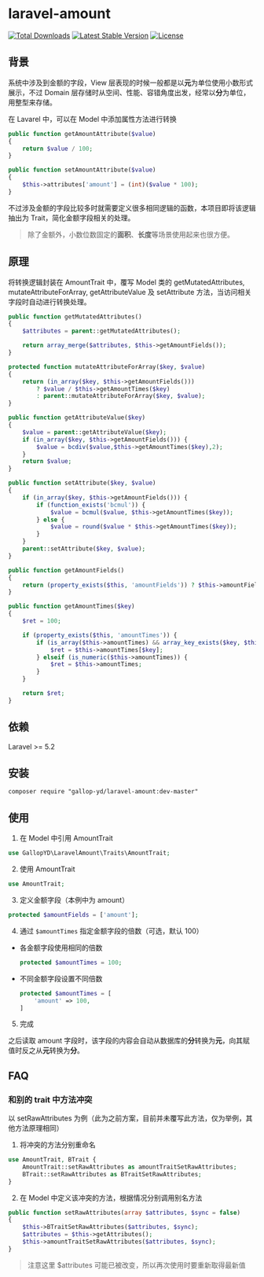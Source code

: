 # laravel-amount
<a href="https://packagist.org/packages/gallop-yd/laravel-amount"><img src="https://poser.pugx.org/gallop-yd/laravel-amount/d/total.svg" alt="Total Downloads"></a>
<a href="https://packagist.org/packages/gallop-yd/laravel-amount"><img src="https://poser.pugx.org/gallop-yd/laravel-amount/v/stable.svg" alt="Latest Stable Version"></a>
<a href="https://packagist.org/packages/gallop-yd/laravel-amount"><img src="https://poser.pugx.org/gallop-yd/laravel-amount/license.svg" alt="License"></a>

## 背景
系统中涉及到金额的字段，View 层表现的时候一般都是以**元**为单位使用小数形式展示，不过 Domain 层存储时从空间、性能、容错角度出发，经常以**分**为单位，用整型来存储。

在 Lavarel 中，可以在 Model 中添加属性方法进行转换

```php
public function getAmountAttribute($value)
{
    return $value / 100;
}

public function setAmountAttribute($value)
{
    $this->attributes['amount'] = (int)($value * 100);
}
```

不过涉及金额的字段比较多时就需要定义很多相同逻辑的函数，本项目即将该逻辑抽出为 Trait，简化金额字段相关的处理。
> 除了金额外，小数位数固定的**面积**、**长度**等场景使用起来也很方便。

## 原理

将转换逻辑封装在 AmountTrait 中，覆写 Model 类的 getMutatedAttributes, mutateAttributeForArray, getAttributeValue 及 setAttribute 方法，当访问相关字段时自动进行转换处理。

```php
public function getMutatedAttributes()
{
    $attributes = parent::getMutatedAttributes();

    return array_merge($attributes, $this->getAmountFields());
}

protected function mutateAttributeForArray($key, $value)
{
    return (in_array($key, $this->getAmountFields()))
        ? $value / $this->getAmountTimes($key)
        : parent::mutateAttributeForArray($key, $value);
}

public function getAttributeValue($key)
{
    $value = parent::getAttributeValue($key);
    if (in_array($key, $this->getAmountFields())) {
        $value = bcdiv($value,$this->getAmountTimes($key),2);
    }
    return $value;
}

public function setAttribute($key, $value)
{
    if (in_array($key, $this->getAmountFields())) {
        if (function_exists('bcmul')) {
            $value = bcmul($value, $this->getAmountTimes($key));
        } else {
            $value = round($value * $this->getAmountTimes($key));
        }
    }
    parent::setAttribute($key, $value);
}

public function getAmountFields()
{
    return (property_exists($this, 'amountFields')) ? $this->amountFields : [];
}

public function getAmountTimes($key)
{
    $ret = 100;

    if (property_exists($this, 'amountTimes')) {
        if (is_array($this->amountTimes) && array_key_exists($key, $this->amountTimes)) {
            $ret = $this->amountTimes[$key];
        } elseif (is_numeric($this->amountTimes)) {
            $ret = $this->amountTimes;
        }
    }

    return $ret;
}
```

## 依赖
Laravel >= 5.2

## 安装
```
composer require "gallop-yd/laravel-amount:dev-master"
```

## 使用

1. 在 Model 中引用 AmountTrait

  ```php
  use GallopYD\LaravelAmount\Traits\AmountTrait;
  ```

2. 使用 AmountTrait

  ```php
  use AmountTrait;
  ```

3. 定义金额字段（本例中为 amount）

  ```php
  protected $amountFields = ['amount'];
  ```
4. 通过 `$amountTimes` 指定金额字段的倍数（可选，默认 100）
  * 各金额字段使用相同的倍数
    ```php
    protected $amountTimes = 100;
    ```
  * 不同金额字段设置不同倍数
    ```php
    protected $amountTimes = [
        'amount' => 100,
    ]
    ```
5. 完成

  之后读取 amount 字段时，该字段的内容会自动从数据库的**分**转换为**元**，向其赋值时反之从**元**转换为**分**。

## FAQ

### 和别的 trait 中方法冲突

以 setRawAttributes 为例（此为之前方案，目前并未覆写此方法，仅为举例，其他方法原理相同）

1. 将冲突的方法分别重命名
  ```php
  use AmountTrait, BTrait {
      AmountTrait::setRawAttributes as amountTraitSetRawAttributes;
      BTrait::setRawAttributes as BTraitSetRawAttributes;
  }
  ```

2. 在 Model 中定义该冲突的方法，根据情况分别调用别名方法
  ```php
  public function setRawAttributes(array $attributes, $sync = false)
  {
      $this->BTraitSetRawAttributes($attributes, $sync);
      $attributes = $this->getAttributes();
      $this->amountTraitSetRawAttributes($attributes, $sync);
  }
  ```
  > 注意这里 $attributes 可能已被改变，所以再次使用时要重新取得最新值

